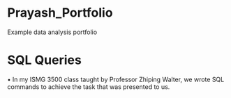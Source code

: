 # Prayash_Portfolio
Example data analysis portfolio

# SQL Queries
• In my ISMG 3500 class taught by Professor Zhiping Walter, we wrote SQL commands to achieve the task that was presented to us.
